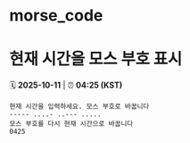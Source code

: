 # morse_code
# 현재 시간을 모스 부호 표시
<!-- MORSE_TIME_START -->
🗓️ **2025-10-11** | ⏰ **04:25 (KST)**

```
현재 시간을 입력하세요. 모스 부호로 바꿉니다
----- ....- ..--- .....
모스 부호를 다시 현재 시간으로 바꿉니다
0425
```
<!-- MORSE_TIME_END -->
